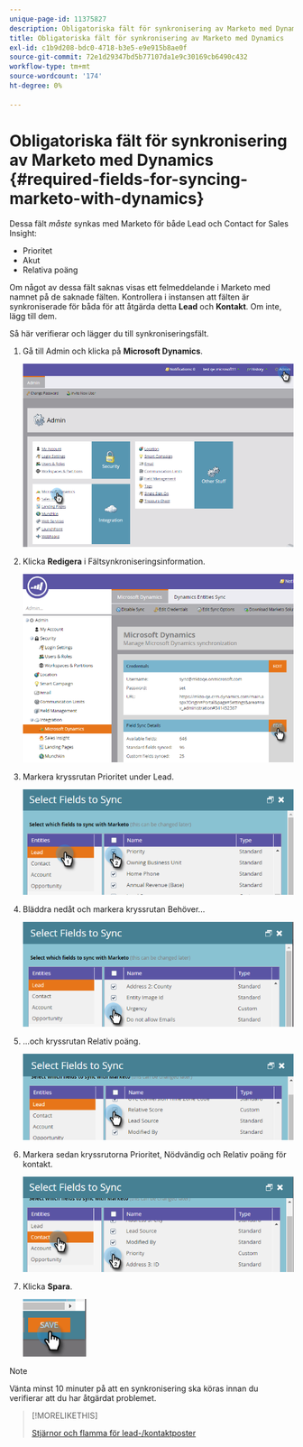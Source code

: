 ```yaml
---
unique-page-id: 11375827
description: Obligatoriska fält för synkronisering av Marketo med Dynamics - Marketo Docs - produktdokumentation
title: Obligatoriska fält för synkronisering av Marketo med Dynamics
exl-id: c1b9d208-bdc0-4718-b3e5-e9e915b8ae0f
source-git-commit: 72e1d29347bd5b77107da1e9c30169cb6490c432
workflow-type: tm+mt
source-wordcount: '174'
ht-degree: 0%

---
```


# Obligatoriska fält för synkronisering av Marketo med Dynamics {#required-fields-for-syncing-marketo-with-dynamics}

Dessa fält *måste* synkas med Marketo för både Lead och Contact for Sales Insight:

* Prioritet
* Akut
* Relativa poäng

Om något av dessa fält saknas visas ett felmeddelande i Marketo med namnet på de saknade fälten. Kontrollera i instansen att fälten är synkroniserade för båda för att åtgärda detta **Lead** och **Kontakt**. Om inte, lägg till dem.

Så här verifierar och lägger du till synkroniseringsfält.

1. Gå till Admin och klicka på **Microsoft Dynamics**.

   ![](assets/image2015-10-9-9-3a50-3a9.png)

1. Klicka **Redigera** i Fältsynkroniseringsinformation.

   ![](assets/image2015-10-9-9-3a52-3a23.png)

1. Markera kryssrutan Prioritet under Lead.

   ![](assets/image2016-6-8-13-3a33-3a50.png)

1. Bläddra nedåt och markera kryssrutan Behöver...

   ![](assets/image2016-6-8-13-3a35-3a22.png)

1. ...och kryssrutan Relativ poäng.

   ![](assets/image2016-6-8-13-3a36-3a1.png)

1. Markera sedan kryssrutorna Prioritet, Nödvändig och Relativ poäng för kontakt.

   ![](assets/image2016-6-8-13-3a36-3a36.png)

1. Klicka **Spara**.

   ![](assets/image2016-6-8-13-3a41-3a27.png)

>[!NOTE]
>
>Vänta minst 10 minuter på att en synkronisering ska köras innan du verifierar att du har åtgärdat problemet.

>[!MORELIKETHIS]
>
>[Stjärnor och flamma för lead-/kontaktposter](/help/marketo/product-docs/marketo-sales-insight/msi-for-microsoft-dynamics/setting-up-and-using/setting-up-stars-and-flames-for-lead-contact-records.md)
